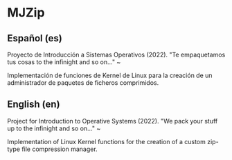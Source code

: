 # MJZip
## Español (es)
Proyecto de Introducción a Sistemas Operativos (2022). "Te empaquetamos tus cosas to the infinight and so on..." ~

Implementación de funciones de Kernel de Linux para la creación de un administrador de paquetes de ficheros comprimidos.


## English (en)
Project for Introduction to Operative Systems (2022). "We pack your stuff up to the infinight and so on..." ~

Implementation of Linux Kernel functions for the creation of a custom zip-type file compression manager.
